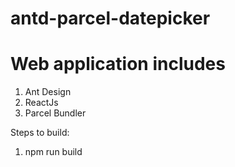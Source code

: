 # antd-parcel-datepicker

# Web application includes 
1. Ant Design
2. ReactJs
3. Parcel Bundler

Steps to build:
1. npm run build

